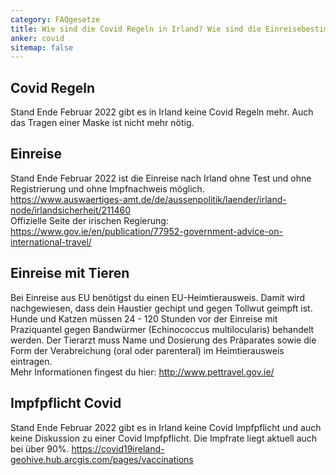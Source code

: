 ```yaml
---
category: FAQgesetze
title: Wie sind die Covid Regeln in Irland? Wie sind die Einreisebestimmungen? Gibt es eine Covid Impfpflicht?
anker: covid
sitemap: false
---
```


<h2>Covid Regeln</h2>
Stand Ende Februar 2022 gibt es in Irland keine Covid Regeln mehr. Auch das Tragen einer Maske ist nicht mehr nötig.

<h2>Einreise</h2>
Stand Ende Februar 2022 ist die Einreise nach Irland ohne Test und ohne Registrierung und ohne Impfnachweis möglich.
<br>
<a href="https://www.auswaertiges-amt.de/de/aussenpolitik/laender/irland-node/irlandsicherheit/211460">https://www.auswaertiges-amt.de/de/aussenpolitik/laender/irland-node/irlandsicherheit/211460</a>
<br>
Offizielle Seite der irischen Regierung: <a href="https://www.gov.ie/en/publication/77952-government-advice-on-international-travel/">https://www.gov.ie/en/publication/77952-government-advice-on-international-travel/</a>

<h2>Einreise mit Tieren</h2>
Bei Einreise aus EU benötigst du einen EU-Heimtierausweis. Damit wird nachgewiesen, dass dein Haustier gechipt und gegen Tollwut geimpft ist.
<br>
Hunde und Katzen müssen 24 - 120 Stunden vor der Einreise mit Praziquantel gegen Bandwürmer (Echinococcus multilocularis) behandelt werden. Der Tierarzt muss Name und Dosierung des Präparates sowie die Form der Verabreichung (oral oder parenteral) im Heimtierausweis eintragen.
<br>
Mehr Informationen fingest du hier: <a href="http://www.pettravel.gov.ie/">http://www.pettravel.gov.ie/</a>


<h2>Impfpflicht Covid</h2>
Stand Ende Februar 2022 gibt es in Irland keine Covid Impfpflicht und auch keine Diskussion zu einer Covid Impfpflicht. Die Impfrate liegt aktuell auch bei über 90%. <a href="https://covid19ireland-geohive.hub.arcgis.com/pages/vaccinations">https://covid19ireland-geohive.hub.arcgis.com/pages/vaccinations</a>
